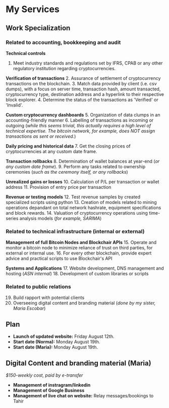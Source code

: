 # My Services

## Work Specialization

### Related to accounting, bookkeeping and audit

**Technical controls**
1. Meet industry standards and regulations set by IFRS, CPAB or any other regulatory institution regarding cryptocurrencies.

**Verification of transactions**
2. Assurance of settlement of cryptocurrency transactions on the blockchain.
3. Match data provided by client (i.e. csv dumps), with a focus on server time, transaction hash, amount transacted, cryptocurrency type, destination address and a hyperlink to their respective block explorer.
4. Determine the status of the transactions as 'Verified' or 'Invalid'.

**Custom cryptocurrency dashboards**
5. Organization of data clumps in an accounting-friendly manner
6. Labelling of transactions as incoming or outgoing (*while this seems trivial, this actually requires a high level of technical expertise. The bitcoin network, for example, does NOT assign transactions as sent or received.*)

**Daily pricing and historical data**
7. Get the closing prices of cryptocurrencies at any custom date frame.

**Transaction rollbacks**
8. Determination of wallet balances at year-end (*or any custom date frame*).
9. Perform any tasks related to ownership ceremonies (*such as the ceremony itself, or any rollbacks*)

**Unrealized gains or losses**
10. Calculation of P/L per transaction or wallet address
11. Provision of entry price per transaction

**Revenue or testing models**
12. Test revenue samples by created specialized scripts using python
13. Creation of models related to mining operations depandant on total network hashrate, equipment specifications and block rewards.
14. Valuation of cryptocurrency operations using time-series analysis models (*for example, SARIMA*)

### Related to technical infrastructure (internal or external)

**Management of full Bitcoin Nodes and Blockchair APIs**
15. Operate and monitor a bitcoin node to minimize reliance of trust on third parties, for external or internal use.
16. For every other blockchain, provide expert advice and practical scripts to use Blockchair's API

**Systems and Applications**
17. Website development, DNS management and hosting (*ASN internal*)
18. Development of custom libraries or scripts

### Related to public relations
19. Build rapport with potential clients
20. Overseeing digital content and branding material (*done by my sister, Maria Escobar*)

## Plan

- **Launch of updated website:** Friday August 12th.
- **Start date (Norma):** Monday August 19th.
- **Start date (Maria):** Monday August 19th.

## Digital Content and branding material (Maria)
*$150-weekly cost, paid by e-transfer*

- **Management of instragram/linkedin**
- **Management of Google Business**
- **Management of live chat on website:** Relay messages/bookings to Tahir


  
  
